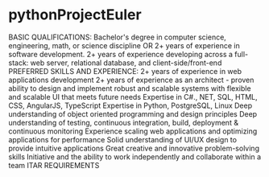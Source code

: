 # pythonProjectEuler
 BASIC QUALIFICATIONS: Bachelor's degree in computer science, engineering, math, or science discipline OR 2+ years of experience in software development. 2+ years of experience developing across a full-stack: web server, relational database, and client-side/front-end PREFERRED SKILLS AND EXPERIENCE: 2+ years of experience in web applications development 2+ years of experience as an architect - proven ability to design and implement robust and scalable systems with flexible and scalable UI that meets future needs Expertise in C#., NET, SQL, HTML, CSS, AngularJS, TypeScript Expertise in Python, PostgreSQL, Linux Deep understanding of object oriented programming and design principles Deep understanding of testing, continuous integration, build, deployment & continuous monitoring Experience scaling web applications and optimizing applications for performance Solid understanding of UI/UX design to provide intuitive applications Great creative and innovative problem-solving skills Initiative and the ability to work independently and collaborate within a team ITAR REQUIREMENTS

 